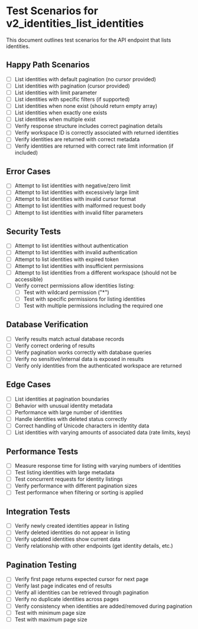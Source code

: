 # Test Scenarios for v2_identities_list_identities

This document outlines test scenarios for the API endpoint that lists identities.

## Happy Path Scenarios

- [ ] List identities with default pagination (no cursor provided)
- [ ] List identities with pagination (cursor provided)
- [ ] List identities with limit parameter
- [ ] List identities with specific filters (if supported)
- [ ] List identities when none exist (should return empty array)
- [ ] List identities when exactly one exists
- [ ] List identities when multiple exist
- [ ] Verify response structure includes correct pagination details
- [ ] Verify workspace ID is correctly associated with returned identities
- [ ] Verify identities are returned with correct metadata
- [ ] Verify identities are returned with correct rate limit information (if included)

## Error Cases

- [ ] Attempt to list identities with negative/zero limit
- [ ] Attempt to list identities with excessively large limit
- [ ] Attempt to list identities with invalid cursor format
- [ ] Attempt to list identities with malformed request body
- [ ] Attempt to list identities with invalid filter parameters

## Security Tests

- [ ] Attempt to list identities without authentication
- [ ] Attempt to list identities with invalid authentication
- [ ] Attempt to list identities with expired token
- [ ] Attempt to list identities with insufficient permissions
- [ ] Attempt to list identities from a different workspace (should not be accessible)
- [ ] Verify correct permissions allow identities listing:
  - [ ] Test with wildcard permission ("*")
  - [ ] Test with specific permissions for listing identities
  - [ ] Test with multiple permissions including the required one

## Database Verification

- [ ] Verify results match actual database records
- [ ] Verify correct ordering of results
- [ ] Verify pagination works correctly with database queries
- [ ] Verify no sensitive/internal data is exposed in results
- [ ] Verify only identities from the authenticated workspace are returned

## Edge Cases

- [ ] List identities at pagination boundaries
- [ ] Behavior with unusual identity metadata
- [ ] Performance with large number of identities
- [ ] Handle identities with deleted status correctly
- [ ] Correct handling of Unicode characters in identity data
- [ ] List identities with varying amounts of associated data (rate limits, keys)

## Performance Tests

- [ ] Measure response time for listing with varying numbers of identities
- [ ] Test listing identities with large metadata
- [ ] Test concurrent requests for identity listings
- [ ] Verify performance with different pagination sizes
- [ ] Test performance when filtering or sorting is applied

## Integration Tests

- [ ] Verify newly created identities appear in listing
- [ ] Verify deleted identities do not appear in listing
- [ ] Verify updated identities show current data
- [ ] Verify relationship with other endpoints (get identity details, etc.)

## Pagination Testing

- [ ] Verify first page returns expected cursor for next page
- [ ] Verify last page indicates end of results
- [ ] Verify all identities can be retrieved through pagination
- [ ] Verify no duplicate identities across pages
- [ ] Verify consistency when identities are added/removed during pagination
- [ ] Test with minimum page size
- [ ] Test with maximum page size